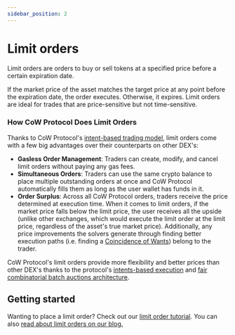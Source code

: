 ```yaml
---
sidebar_position: 2
---
```


# Limit orders

Limit orders are orders to buy or sell tokens at a specified price before a certain expiration date.

If the market  price of the asset matches the target price at any point before the expiration date, the order executes. Otherwise, it expires. Limit orders are ideal for trades that are price-sensitive but not time-sensitive. 

### How CoW Protocol Does Limit Orders

Thanks to CoW Protocol's [intent-based trading model](../introduction/intents), limit orders come with a few big advantages over their counterparts on other DEX's:

- **Gasless Order Management**: Traders can create, modify, and cancel limit orders without paying any gas fees.
- **Simultaneous Orders**: Traders can use the same crypto balance to place multiple outstanding orders at once and CoW Protocol automatically fills them as long as the user wallet has funds in it.
- **Order Surplus**: Across all CoW Protocol orders, traders receive the price determined at execution time. When it comes to limit orders, if the market price falls below the limit price, the user receives all the upside (unlike other exchanges, which would execute the limit order at the limit price, regardless of the asset's true market price). Additionally, any price improvements the solvers generate through finding better execution paths (i.e. finding a [Coincidence of Wants](../how-it-works/coincidence-of-wants)) belong to the trader.

CoW Protocol's limit orders provide more flexibility and better prices than other DEX's thanks to the protocol's [intents-based execution](../introduction/intents) and [fair combinatorial batch auctions architecture](../introduction/fair-combinatorial-auction).

## Getting started

Wanting to place a limit order? Check out our [limit order tutorial](/cow-swap/limit). You can also [read about limit orders on our blog.](https://blog.cow.fi/the-cow-has-no-limits-342e7eae8794)
